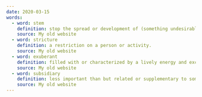 ```yaml
---
date: 2020-03-15
words:
  - word: stem
    definition: stop the spread or development of (something undesirable).
    source: My old website
  - word: stricture
    definition: a restriction on a person or activity.
    source: My old website
  - word: exuberant
    definition: filled with or characterized by a lively energy and excitement.
    source: My old website
  - word: subsidiary
    definition: less important than but related or supplementary to something.
    source: My old website
---
```

